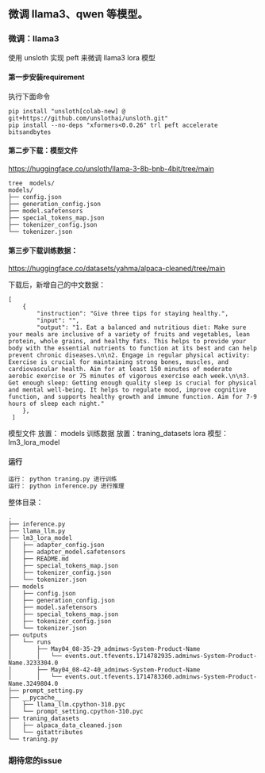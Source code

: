 
## 微调 llama3、qwen 等模型。

### 微调：llama3

使用 unsloth 实现 peft  来微调  llama3 lora 模型


#### 第一步安装requirement


执行下面命令
```shell
pip install "unsloth[colab-new] @ git+https://github.com/unslothai/unsloth.git"
pip install --no-deps "xformers<0.0.26" trl peft accelerate bitsandbytes
```


#### 第二步下载：模型文件

https://huggingface.co/unsloth/llama-3-8b-bnb-4bit/tree/main

```shell
tree  models/
models/
├── config.json
├── generation_config.json
├── model.safetensors
├── special_tokens_map.json
├── tokenizer_config.json
└── tokenizer.json
```


#### 第三步下载训练数据：
https://huggingface.co/datasets/yahma/alpaca-cleaned/tree/main



下载后，新增自己的中文数据：

```shell
[
    {
        "instruction": "Give three tips for staying healthy.",
        "input": "",
        "output": "1. Eat a balanced and nutritious diet: Make sure your meals are inclusive of a variety of fruits and vegetables, lean protein, whole grains, and healthy fats. This helps to provide your body with the essential nutrients to function at its best and can help prevent chronic diseases.\n\n2. Engage in regular physical activity: Exercise is crucial for maintaining strong bones, muscles, and cardiovascular health. Aim for at least 150 minutes of moderate aerobic exercise or 75 minutes of vigorous exercise each week.\n\n3. Get enough sleep: Getting enough quality sleep is crucial for physical and mental well-being. It helps to regulate mood, improve cognitive function, and supports healthy growth and immune function. Aim for 7-9 hours of sleep each night."
    },
 ]
```


模型文件 放置： models
训练数据 放置：traning_datasets
lora 模型：   lm3_lora_model


#### 运行
```python
运行： python traning.py 进行训练
运行： python inference.py 进行推理
```



整体目录：

```
.
├── inference.py
├── llama_llm.py
├── lm3_lora_model
│   ├── adapter_config.json
│   ├── adapter_model.safetensors
│   ├── README.md
│   ├── special_tokens_map.json
│   ├── tokenizer_config.json
│   └── tokenizer.json
├── models
│   ├── config.json
│   ├── generation_config.json
│   ├── model.safetensors
│   ├── special_tokens_map.json
│   ├── tokenizer_config.json
│   └── tokenizer.json
├── outputs
│   └── runs
│       ├── May04_08-35-29_adminws-System-Product-Name
│       │   └── events.out.tfevents.1714782935.adminws-System-Product-Name.3233304.0
│       ├── May04_08-42-40_adminws-System-Product-Name
│       │   └── events.out.tfevents.1714783360.adminws-System-Product-Name.3249804.0
├── prompt_setting.py
├── __pycache__
│   ├── llama_llm.cpython-310.pyc
│   └── prompt_setting.cpython-310.pyc
├── traning_datasets
│   ├── alpaca_data_cleaned.json
│   └── gitattributes
└── traning.py
```



### 期待您的issue
